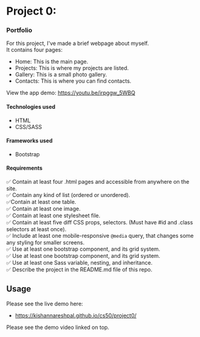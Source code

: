 # Project 0:

### Portfolio
For this project, I've made a brief webpage about myself.<br>
It contains four pages:
- Home: This is the main page.
- Projects: This is where my projects are listed.
- Gallery: This is a small photo gallery.
- Contacts: This is where you can find contacts.

View the app demo: https://youtu.be/irpggw_5WBQ

#### Technologies used
- HTML
- CSS/SASS

#### Frameworks used
- Bootstrap

#### Requirements
:white_check_mark: Contain at least four .html pages and accessible from anywhere on the site.<br>
:white_check_mark: Contain any kind of list (ordered or unordered).<br>
:white_check_mark:Contain at least one table.<br>
:white_check_mark: Contain at least one image.<br>
:white_check_mark: Contain at least one stylesheet file.<br>
:white_check_mark: Contain at least five diff CSS props, selectors. (Must have #id and .class selectors at least once).<br>
:white_check_mark: Include at least one mobile-responsive `@media` query, that changes some any styling for smaller screens.<br>
:white_check_mark: Use at least one bootstrap component, and its grid system.<br>
:white_check_mark: Use at least one bootstrap component, and its grid system.<br>
:white_check_mark: Use at least one Sass variable, nesting, and inheritance.<br>
:white_check_mark: Describe the project in the README.md file of this repo.<br>



## Usage
Please see the live demo here:
- https://kishannareshpal.github.io/cs50/project0/<br>

Please see the demo video linked on top.
